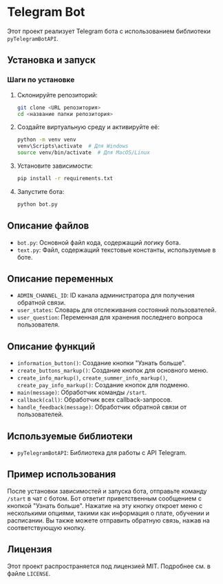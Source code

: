 # Telegram Bot

Этот проект реализует Telegram бота с использованием библиотеки `pyTelegramBotAPI`.

## Установка и запуск

### Шаги по установке

1. Склонируйте репозиторий:

    ```bash
    git clone <URL репозитория>
    cd <название папки репозитория>
    ```

2. Создайте виртуальную среду и активируйте её:

    ```bash
    python -m venv venv
    venv\Scripts\activate  # Для Windows
    source venv/bin/activate  # Для MacOS/Linux
    ```

3. Установите зависимости:

    ```bash
    pip install -r requirements.txt
    ```

4. Запустите бота:

    ```bash
    python bot.py
    ```

## Описание файлов

- `bot.py`: Основной файл кода, содержащий логику бота.
- `text.py`: Файл, содержащий текстовые константы, используемые в боте.

## Описание переменных

- `ADMIN_CHANNEL_ID`: ID канала администратора для получения обратной связи.
- `user_states`: Словарь для отслеживания состояний пользователей.
- `user_question`: Переменная для хранения последнего вопроса пользователя.

## Описание функций

- `information_button()`: Создание кнопки "Узнать больше".
- `create_buttons_markup()`: Создание кнопок для основного меню.
- `create_info_markup()`, `create_summer_info_markup()`, `create_pay_info_markup()`: Создание кнопок для подменю.
- `main(message)`: Обработчик команды `/start`.
- `callback(call)`: Обработчик всех callback-запросов.
- `handle_feedback(message)`: Обработчик обратной связи от пользователей.

## Используемые библиотеки

- `pyTelegramBotAPI`: Библиотека для работы с API Telegram.

## Пример использования

После установки зависимостей и запуска бота, отправьте команду `/start` в чат с ботом. Бот ответит приветственным сообщением с кнопкой "Узнать больше". Нажатие на эту кнопку откроет меню с несколькими опциями, такими как информация о плате, обучении и расписании. Вы также можете отправить обратную связь, нажав на соответствующую кнопку.

## Лицензия

Этот проект распространяется под лицензией MIT. Подробнее см. в файле `LICENSE`.
